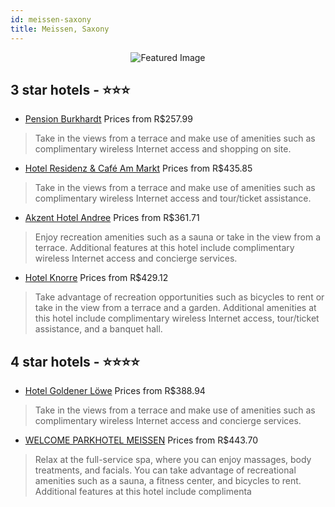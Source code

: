```yaml
---
id: meissen-saxony
title: Meissen, Saxony
---
```


<center><img src="https://i.travelapi.com/hotels/7000000/6330000/6323100/6323025/5639896a_z.jpg" alt="Featured Image" /></center>


##  3 star hotels - ⭐️⭐️⭐️

-    [Pension Burkhardt](https://us.hurb.com/hotels/meissen/pension-burkhardt-JNP-JP481857?cmp=18055) Prices from R$257.99
   > Take in the views from a terrace and make use of amenities such as complimentary wireless Internet access and shopping on site.
-    [Hotel Residenz & Café Am Markt](https://us.hurb.com/hotels/meissen/hotel-residenz-cafe-am-markt-JNP-JP744135?cmp=18055) Prices from R$435.85
   > Take in the views from a terrace and make use of amenities such as complimentary wireless Internet access and tour/ticket assistance.
-    [Akzent Hotel Andree](https://us.hurb.com/hotels/meissen/akzent-hotel-andree-JNP-JP345675?cmp=18055) Prices from R$361.71
   > Enjoy recreation amenities such as a sauna or take in the view from a terrace. Additional features at this hotel include complimentary wireless Internet access and concierge services.
-    [Hotel Knorre](https://us.hurb.com/hotels/meissen/hotel-knorre-JNP-JP770493?cmp=18055) Prices from R$429.12
   > Take advantage of recreation opportunities such as bicycles to rent or take in the view from a terrace and a garden. Additional amenities at this hotel include complimentary wireless Internet access, tour/ticket assistance, and a banquet hall.

##  4 star hotels - ⭐️⭐️⭐️⭐️

-    [Hotel Goldener Löwe](https://us.hurb.com/hotels/meissen/hotel-goldener-lowe-JNP-JP202672?cmp=18055) Prices from R$388.94
   > Take in the views from a terrace and make use of amenities such as complimentary wireless Internet access and concierge services.
-    [WELCOME PARKHOTEL MEISSEN](https://us.hurb.com/hotels/meissen/welcome-parkhotel-meissen-JNP-JP076342?cmp=18055) Prices from R$443.70
   > Relax at the full-service spa, where you can enjoy massages, body treatments, and facials. You can take advantage of recreational amenities such as a sauna, a fitness center, and bicycles to rent. Additional features at this hotel include complimenta
